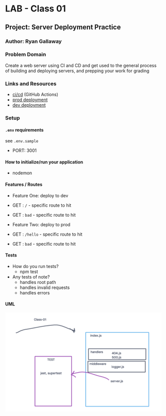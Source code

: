 # LAB - Class 01

## Project: Server Deployment Practice

### Author: Ryan Gallaway

### Problem Domain  

Create a web server using CI and CD and get used to the general process of building and deploying servers, and prepping your work for grading

### Links and Resources

- [ci/cd](https://github.com/rkgallaway/server-deployment-practice-d49/actions) (GitHub Actions)
- [prod deployment](https://four01d49-server-deploy-prod.onrender.com/) 
- [dev deployment](https://four01d49-server-deploy-dev.onrender.com/) 

### Setup

#### `.env` requirements 

see `.env.sample`
- PORT: 3001

#### How to initialize/run your application 

- nodemon

#### Features / Routes

- Feature One: deploy to dev
- GET : `/` - specific route to hit
- GET : `bad` - specific route to hit

- Feature Two: deploy to prod
- GET : `/hello` - specific route to hit
- GET : `bad` - specific route to hit


#### Tests

- How do you run tests?
   - npm test 
- Any tests of note?
   - handles root path
   - handles invalid requests
   - handles errors

#### UML

![UML](./assets/lab-01-uml.png)
